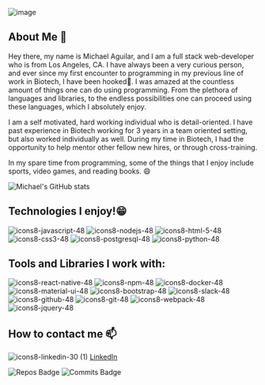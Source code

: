![image](https://user-images.githubusercontent.com/82178046/133949967-b01ae4c3-d8f6-43c1-a716-45e459928c6b.png)

## About Me 👋
Hey there, my name is Michael Aguilar, and I am a full stack web-developer who is from Los Angeles, CA. I have always been a very curious person, and ever since my first encounter to programming in my previous line of work in Biotech, I have been hooked🎣. I was amazed at the countless amount of things one can do using programming. From the plethora of languages and libraries, to the endless possibilities one can proceed using these languages, which I absolutely enjoy. 

I am a self motivated, hard working individual who is detail-oriented. I have past experience in Biotech working for 3 years in a team oriented setting, but also worked individually as well. During my time in Biotech, I had the opportunity to help mentor other fellow new hires, or through cross-training. 

In my spare time from programming, some of the things that I enjoy include sports, video games, and reading books. 😄

![Michael's GitHub stats](https://github-readme-stats.vercel.app/api?username=Michael-M-Aguilar&show_icons=true&theme=tokyonight)

## Technologies I enjoy!😁 
![icons8-javascript-48](https://user-images.githubusercontent.com/82178046/133949331-d92bdef8-e6b7-496f-85dd-d2ce4ec23bae.png)
![icons8-nodejs-48](https://user-images.githubusercontent.com/82178046/133949543-8ba22e24-2b90-4107-ae4b-f0fe86b6365a.png)
![icons8-html-5-48](https://user-images.githubusercontent.com/82178046/133949547-097ee212-e12e-4d6d-83ad-80d856a5cab9.png)
![icons8-css3-48](https://user-images.githubusercontent.com/82178046/133949556-957a050a-b6f8-465c-a89c-4943761da6ad.png)
![icons8-postgresql-48](https://user-images.githubusercontent.com/82178046/133949558-3c3158e5-c9c2-4b9a-8ae3-bf0efa2952b1.png)
![icons8-python-48](https://user-images.githubusercontent.com/82178046/133949585-f8ce4f37-8450-432f-ab0b-5ac33be0df90.png)

## Tools and Libraries I work with: 
![icons8-react-native-48](https://user-images.githubusercontent.com/82178046/133949334-c50720cf-0edf-44df-8711-4e59d5a19e52.png)
![icons8-npm-48](https://user-images.githubusercontent.com/82178046/133949561-4896d5ba-1818-4e71-ae6a-98a3ada6629b.png)
![icons8-docker-48](https://user-images.githubusercontent.com/82178046/133949564-73b6fc5b-7d13-4d2e-8451-8a01251a2516.png)
![icons8-material-ui-48](https://user-images.githubusercontent.com/82178046/133949565-37b3a58c-7cc2-4d14-ba29-89e3329281b9.png)
![icons8-bootstrap-48](https://user-images.githubusercontent.com/82178046/133949566-f662d51b-72e7-48b6-ab4e-6f4ad6075955.png)
![icons8-slack-48](https://user-images.githubusercontent.com/82178046/133949567-58b5bb0e-9d94-4254-9ec0-0a7195c34206.png)
![icons8-github-48](https://user-images.githubusercontent.com/82178046/133949568-e32fb093-abdd-4a84-8122-c5d1c4d3f14e.png)
![icons8-git-48](https://user-images.githubusercontent.com/82178046/133949569-dbe8e069-874c-4963-b48d-1c2d5e212d8f.png)
![icons8-webpack-48](https://user-images.githubusercontent.com/82178046/133949612-07803240-fcc0-4699-8264-62cfe2a3f037.png)
![icons8-jquery-48](https://user-images.githubusercontent.com/82178046/133949645-ee98e8a0-8ff8-4fcc-b851-8e6eca1b3791.png)

## How to contact me 📫
![icons8-linkedin-30 (1)](https://user-images.githubusercontent.com/82178046/133950025-2e2f059f-ac62-4e04-8c1c-afa1ce8ea6dd.png)
[LinkedIn](https://www.linkedin.com/in/michael-m-aguilar/)

![Repos Badge](https://badges.pufler.dev/repos/Michael-M-Aguilar)
![Commits Badge](https://badges.pufler.dev/commits/monthly/Michael-M-Aguilar)
